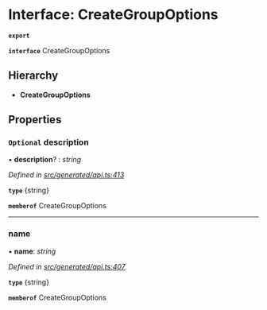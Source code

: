 # Interface: CreateGroupOptions

**`export`** 

**`interface`** CreateGroupOptions

## Hierarchy

* **CreateGroupOptions**

## Properties

### `Optional` description

• **description**? : *string*

*Defined in [src/generated/api.ts:413](https://github.com/mailslurp/mailslurp-client-ts-js/blob/507ad2d/src/generated/api.ts#L413)*

**`type`** {string}

**`memberof`** CreateGroupOptions

___

###  name

• **name**: *string*

*Defined in [src/generated/api.ts:407](https://github.com/mailslurp/mailslurp-client-ts-js/blob/507ad2d/src/generated/api.ts#L407)*

**`type`** {string}

**`memberof`** CreateGroupOptions
